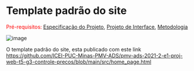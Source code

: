 # Template padrão do site

<span style="color:red">Pré-requisitos: <a href="2-Especificação do Projeto.md"> Especificação do Projeto</a></span>, <a href="3-Projeto de Interface.md"> Projeto de Interface</a>, <a href="4-Metodologia.md"> Metodologia</a>

![image](https://user-images.githubusercontent.com/90812412/138735932-e370bdb4-5198-4e91-9259-6a24c9a1e101.png)

O template padrão do site, esta publicado com este link https://github.com/ICEI-PUC-Minas-PMV-ADS/pmv-ads-2021-2-e1-proj-web-t5-g3-controle-precos/blob/main/src/home_page.html

